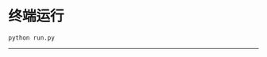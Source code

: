 # 终端运行

```shell
python run.py
```
***************************************************************************************************************************************************************************************************************************************************************************************************************************************************************************************************************************************************************************************************************************************************************************************************************************************************************************************************************************
